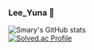 ### Lee_Yuna 👋

![Smary's GitHub stats](https://github-readme-stats.vercel.app/api?username=Starfall-Yuna&theme=monokai&show_icons=true)
<br>
[![Solved.ac Profile](http://mazassumnida.wtf/api/v2/generate_badge?boj=lyn99730)](https://solved.ac/lyn99730/)

<!--
**Starfall-Yuna/Starfall-Yuna** is a ✨ _special_ ✨ repository because its `README.md` (this file) appears on your GitHub profile.

Here are some ideas to get you started:

- 🔭 I’m currently working on ...
- 🌱 I’m currently learning ...
- 👯 I’m looking to collaborate on ...
- 🤔 I’m looking for help with ...
- 💬 Ask me about ...
- 📫 How to reach me: ...
- 😄 Pronouns: ...
- ⚡ Fun fact: ...
-->
